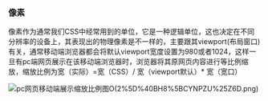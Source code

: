 ### 像素
像素作为通常我们CSS中经常用到的单位，它是一种逻辑单位，这也决定在不同分辨率的设备上，其表现出的物理像素是不一样的，主要跟其viewport(布局窗口)有关，通常移动端浏览器都会将默认viewport宽度设置为980或者1024，这样一旦有pc端网页展示在该移动端浏览器时，浏览器将其原网页内容进行等比例缩放，缩放比例为宽（实际）=宽（CSS）/ 宽（viewport默认）* 宽（宽口）

![pc网页移动端展示缩放比例图](https://github.com/Yxiansheng/-/blob/master/%E6%96%87%E6%A1%A3%E4%BD%BF%E7%94%A8%E5%9B%BE%E7%89%87/Z%7DE)O(2%5D%40BH8%5BCYNPZU%25Z6D.png)

